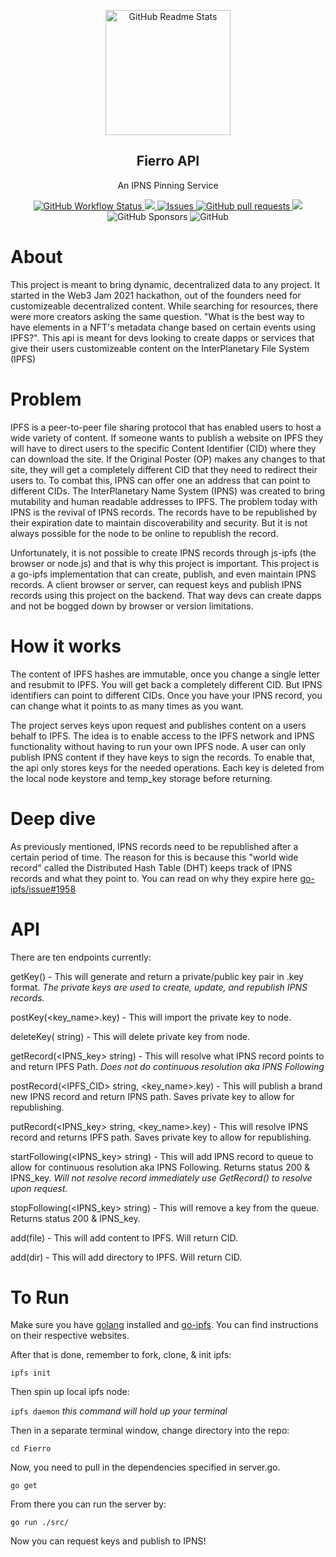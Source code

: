 <p align="center">
 <img width="200px" src="https://res.cloudinary.com/doy7gfxuc/image/upload/c_crop,h_800,w_900,g_west/Transparent_Logo_pt3s7z.png" align="center" alt="GitHub Readme Stats" />
 <h2 align="center">Fierro API</h2>
 <p align="center">An IPNS Pinning Service</p>
</p>
  <p align="center">
    <a href="https://github.com/Fierro-Labs/Fierro/actions">
      <img alt="GitHub Workflow Status" src="https://img.shields.io/github/workflow/status/Fierro-Labs/Fierro/Go">
    </a>
    <a href="https://codecov.io/gh/Fierro-Labs/Fierro">
      <img src="https://codecov.io/gh/Fierro-Labs/Fierro/branch/main/graph/badge.svg?token=1IRKRN16IC"/>
    </a>
    <a href="https://github.com/Fierro-Labs/Fierro/issues">
      <img alt="Issues" src="https://img.shields.io/github/issues/Fierro-Labs/Fierro?color=0088ff" />
    </a>
    <a href="https://github.com/Fierro-Labs/Fierro/pulls">
      <img alt="GitHub pull requests" src="https://img.shields.io/github/issues-pr/Fierro-Labs/Fierro?color=0088ff" />
    </a>
    <a href="https://github.com/Fierro-Labs/Fierro/graphs/contributors" alt="Contributors">
        <img src="https://img.shields.io/github/contributors/Fierro-Labs/Fierro" />
    </a>
    <img alt="GitHub Sponsors" src="https://img.shields.io/github/sponsors/Fierro-Labs">
    <img alt="GitHub" src="https://img.shields.io/github/license/Fierro-Labs/Fierro">
    <br />
  </p>
</p>

# About 

This project is meant to bring dynamic, decentralized data to any project. It started in the Web3 Jam 2021 hackathon, out of the founders need for customizeable decentralized content. While searching for resources, there were more creators asking the same question. "What is the best way to have elements in a NFT's metadata change based on certain events using IPFS?". This api is meant for devs looking to create dapps or services that give their users customizeable content on the InterPlanetary File System (IPFS)

# Problem

IPFS is a peer-to-peer file sharing protocol that has enabled users to host a wide variety of content. If someone wants to publish a website on IPFS they will have to direct users to the specific Content Identifier (CID) where they can download the site. If the Original Poster (OP) makes any changes to that site, they will get a completely different CID that they need to redirect their users to. To combat this, IPNS can offer one an address that can point to different CIDs. The InterPlanetary Name System (IPNS) was created to bring mutability and human readable addresses to IPFS. The problem today with IPNS is the revival of IPNS records. The records have to be republished by their expiration date to maintain discoverability and security. But it is not always possible for the node to be online to republish the record.  

Unfortunately, it is not possible to create IPNS records through js-ipfs (the browser or node.js) and that is why this project is important. This project is a go-ipfs implementation that can create, publish, and even maintain IPNS records. A client browser or server, can request keys and publish IPNS records using this project on the backend. That way devs can create dapps and not be bogged down by browser or version limitations.

# How it works

The content of IPFS hashes are immutable, once you change a single letter and resubmit to IPFS. You will get back a completely different CID. But IPNS identifiers can point to different CIDs. Once you have your IPNS record, you can change what it points to as many times as you want.

The project serves keys upon request and publishes content on a users behalf to IPFS. The idea is to enable access to the IPFS network and IPNS functionality without having to run your own IPFS node. A user can only publish IPNS content if they have keys to sign the records. To enable that, the api only stores keys for the needed operations. Each key is deleted from the local node keystore and temp_key storage before returning.

# Deep dive

As previously mentioned, IPNS records need to be republished after a certain period of time. The reason for this is because this "world wide record" called the Distributed Hash Table (DHT) keeps track of IPNS records and what they point to. You can read on why they expire here [go-ipfs/issue#1958](https://github.com/ipfs/go-ipfs/issues/1958#issuecomment-410860667)

# API 

There are ten endpoints currently:

getKey() - This will generate and return a private/public key pair in .key format. *The private keys are used to create, update, and republish IPNS records.*

postKey(<key_name>.key) - This will import the private key to node.

deleteKey(<keyName> string) - This will delete private key from node.

getRecord(<IPNS_key> string) - This will resolve what IPNS record points to and return IPFS Path. *Does not do continuous resolution aka IPNS Following*

postRecord(<IPFS_CID> string, <key_name>.key) - This will publish a brand new IPNS record and return IPNS path. Saves private key to allow for republishing.

putRecord(<IPNS_key> string, <key_name>.key) - This will resolve IPNS record and returns IPFS path. Saves private key to allow for republishing.

startFollowing(<IPNS_key> string) - This will add IPNS record to queue to allow for continuous resolution aka IPNS Following. Returns status 200 & IPNS_key. *Will not resolve record immediately use GetRecord() to resolve upon request.*

stopFollowing(<IPNS_key> string) - This will remove a key from the queue. Returns status 200 & IPNS_key.

add(file) - This will add content to IPFS. Will return CID.

add(dir) - This will add directory to IPFS. Will return CID.



# To Run
Make sure you have [golang](https://go.dev/doc/install) installed and [go-ipfs](https://github.com/ipfs/go-ipfs). You can find instructions on their respective websites.

After that is done, remember to fork, clone, & init ipfs:

`ipfs init` 

Then spin up local ipfs node:

`ipfs daemon`
*this command will hold up your terminal*

Then in a separate terminal window, change directory into the repo:

`cd Fierro`

Now, you need to pull in the dependencies specified in server.go.

`go get`

From there you can run the server by:

`go run ./src/`

Now you can request keys and publish to IPNS!
